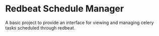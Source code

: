 # Redbeat Schedule Manager

A basic project to provide an interface for viewing and managing celery tasks scheduled
through redbeat.


